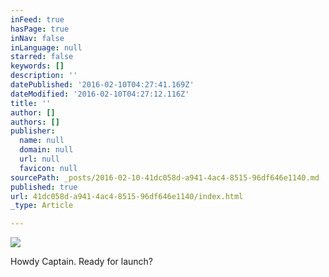 ```yaml
---
inFeed: true
hasPage: true
inNav: false
inLanguage: null
starred: false
keywords: []
description: ''
datePublished: '2016-02-10T04:27:41.169Z'
dateModified: '2016-02-10T04:27:12.116Z'
title: ''
author: []
authors: []
publisher:
  name: null
  domain: null
  url: null
  favicon: null
sourcePath: _posts/2016-02-10-41dc058d-a941-4ac4-8515-96df646e1140.md
published: true
url: 41dc058d-a941-4ac4-8515-96df646e1140/index.html
_type: Article

---
```

![](https://the-grid-user-content.s3-us-west-2.amazonaws.com/c49c3380-46e3-4758-ae83-324f41a0cb44.jpg)

Howdy Captain. Ready for launch?